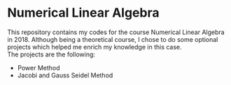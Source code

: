 # Numerical Linear Algebra
This repository contains my codes for the course Numerical Linear Algebra in 2018. Although being a theoretical course, I chose to do some optional projects which helped me enrich my knowledge in this case.\
The projects are the following:
- Power Method
- Jacobi and Gauss Seidel Method
